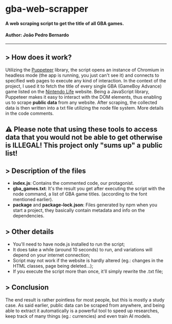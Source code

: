 # gba-web-scrapper
#### A web scraping script to get the title of all GBA games.
#### Author: João Pedro Bernardo
---
## > How does it work?
Utilizing the [Puppeteer](pptr.dev) library, the script opens an instance of Chromium in headless mode (the app is running, you just can't see it) and connects to specified web pages to execute any kind of interaction.
In the context of the project, I used it to fetch the title of every single GBA (GameBoy Advance) game listed on the [Nintendo Life](www.nintendolife.com) website. Being a JavaScript library, Puppeteer makes it easy to interact with the DOM elements, thus enabling us to scrape **public data** from any website. After scraping, the collected data is then written into a txt file utilizing the node file system. More details in the code comments.

## ⚠️ Please note that using these tools to access data that you would not be able to get otherwise is ILLEGAL! This project only "sums up" a public list!

## > Description of the files

- **index.js**: Contains the commented code, our protagonist.
- **gba_games.txt**: It's the result you get after executing the script with the node command, a list of GBA game titles. (according to the font mentioned earlier).
- **package** and **package-lock.json**: Files generated by npm when you start a project, they basically contain metadata and info on the dependencies.

## > Other details

- You'll need to have node.js installed to run the script;
- It does take a while (around 10 seconds) to run, and variations will depend on your internet connection;
- Script may not work if the website is hardly altered (eg.: changes in the HTML classes, page being deleted...);
- If you execute the script more than once, it'll simply rewrite the .txt file;

## > Conclusion

The end result is rather pointless for most people, but this is mostly a study case. As said earlier, public data can be scraped from anywhere, and being able to extract it automatically is a powerful tool to speed up researches, keep track of many things (eg.: currencies) and even train AI models.
